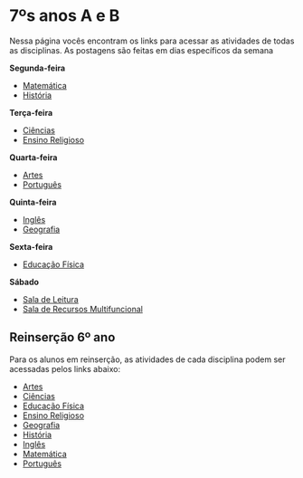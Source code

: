 # 7ºs anos A e B
Nessa página vocês encontram os links para acessar as atividades de todas as disciplinas. As postagens são feitas em dias específicos da semana

**Segunda-feira**

- [Matemática](https://padlet.com/mkmdeoliveira/u235qg2c11gdqk66)
- [História](https://padlet.com/daianycrdemedeiros/7AnoHistoria)

**Terça-feira**

- [Ciências](https://padlet.com/fredericohorie/bjwr00kzhcsew307)
- [Ensino Religioso](https://padlet.com/melquiadessupervisorpibid/8x7txlqtg623eadt)

**Quarta-feira**

- [Artes](https://padlet.com/edbergon/qzdhzaau29t7zb8)
- [Português](https://padlet.com/fredericohorie/zopskyd1jgmi032v)

**Quinta-feira**

- [Inglês](https://padlet.com/leodobrasilprof/ekako0hspky3v6nb)
- [Geografia](https://padlet.com/HudsonEmanoel/7anogeo)

**Sexta-feira**

- [Educação Física](https://padlet.com/maxcaio1/r3fs9quli9nijeym)

**Sábado**

- [Sala de Leitura](https://padlet.com/fredericohorie/Leitura7ano)
- [Sala  de Recursos Multifuncional](https://padlet.com/fredericohorie/swxwpjj8uu9nzgyz)

## Reinserção 6º ano

Para os alunos em reinserção, as atividades de cada disciplina podem ser acessadas pelos links abaixo:

- [Artes](https://padlet.com/fredericohorie/2gstwa1bv3jrmpxe)
- [Ciências](https://padlet.com/fredericohorie/z8nc4as0gkkkqgue)
- [Educação Física](https://padlet.com/fredericohorie/kvv1a2hof6e7t1cx)
- [Ensino Religioso](https://padlet.com/fredericohorie/t6hdhgwz5kh3bmfi)
- [Geografia](https://padlet.com/fredericohorie/reinsercao6anogeo)
- [História](https://padlet.com/fredericohorie/hfhk3jzsvy1tnlox)
- [Inglês](https://padlet.com/fredericohorie/8zr9afz2owxxsdnt)
- [Matemática](https://padlet.com/fredericohorie/23hfazf6rte146cd)
- [Português](https://padlet.com/fredericohorie/ua1b8ht90z702i38)

